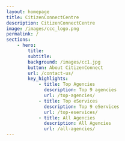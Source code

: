 ```yaml
---
layout: homepage
title: CitizenConnectCentre
description: CitizenConnectCentre
image: /images/ccc_logo.png
permalink: /
sections:
    - hero: 
        title: 
        subtitle: 
        background: /images/cc1.jpg
        button: About CitizenConnect
        url: /contact-us/
        key_highlights:
            - title: Top Agencies
              description: Top 9 agencies
              url: /top-agencies/
            - title: Top eServices
              description: Top 9 eServices
              url: /top-eservices/
            - title: All Agencies
              description: All Agencies
              url: /all-agencies/ 
---
```

